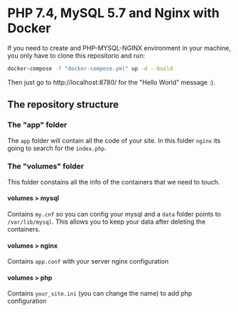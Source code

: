 # PHP 7.4, MySQL 5.7 and Nginx with Docker

If you need to create and PHP-MYSQL-NGINX environment in your machine, you only have to clone this repositorio and run:

~~~sh
docker-compose -f "docker-compose.yml" up -d --build
~~~

Then just go to http://localhost:8780/ for the "Hello World" message :).

## The repository structure

### The "app" folder

The `app` folder will contain all the code of your site. In this folder `nginx` its going to search for the `index.php`.

### The "volumes" folder

This folder constains all the info of the containers that we need to touch.

#### volumes > mysql

Contains `my.cnf` so you can config your mysql and a `data` folder points to `/var/lib/mysql`. This allows you to keep your data after deleting the containers.

#### volumes > nginx

Contains `app.conf` with your server nginx configuration

#### volumes > php

Contains `your_site.ini` (you can change the name) to add php configuration